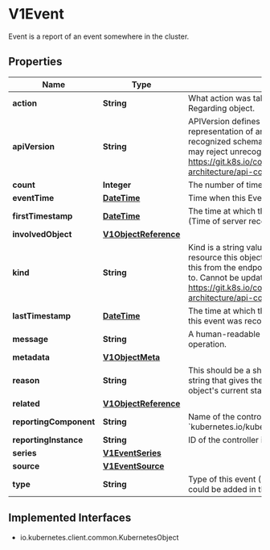

# V1Event

Event is a report of an event somewhere in the cluster.
## Properties

Name | Type | Description | Notes
------------ | ------------- | ------------- | -------------
**action** | **String** | What action was taken/failed regarding to the Regarding object. |  [optional]
**apiVersion** | **String** | APIVersion defines the versioned schema of this representation of an object. Servers should convert recognized schemas to the latest internal value, and may reject unrecognized values. More info: https://git.k8s.io/community/contributors/devel/sig-architecture/api-conventions.md#resources |  [optional]
**count** | **Integer** | The number of times this event has occurred. |  [optional]
**eventTime** | [**DateTime**](DateTime.md) | Time when this Event was first observed. |  [optional]
**firstTimestamp** | [**DateTime**](DateTime.md) | The time at which the event was first recorded. (Time of server receipt is in TypeMeta.) |  [optional]
**involvedObject** | [**V1ObjectReference**](V1ObjectReference.md) |  | 
**kind** | **String** | Kind is a string value representing the REST resource this object represents. Servers may infer this from the endpoint the client submits requests to. Cannot be updated. In CamelCase. More info: https://git.k8s.io/community/contributors/devel/sig-architecture/api-conventions.md#types-kinds |  [optional]
**lastTimestamp** | [**DateTime**](DateTime.md) | The time at which the most recent occurrence of this event was recorded. |  [optional]
**message** | **String** | A human-readable description of the status of this operation. |  [optional]
**metadata** | [**V1ObjectMeta**](V1ObjectMeta.md) |  | 
**reason** | **String** | This should be a short, machine understandable string that gives the reason for the transition into the object&#39;s current status. |  [optional]
**related** | [**V1ObjectReference**](V1ObjectReference.md) |  |  [optional]
**reportingComponent** | **String** | Name of the controller that emitted this Event, e.g. &#x60;kubernetes.io/kubelet&#x60;. |  [optional]
**reportingInstance** | **String** | ID of the controller instance, e.g. &#x60;kubelet-xyzf&#x60;. |  [optional]
**series** | [**V1EventSeries**](V1EventSeries.md) |  |  [optional]
**source** | [**V1EventSource**](V1EventSource.md) |  |  [optional]
**type** | **String** | Type of this event (Normal, Warning), new types could be added in the future |  [optional]


## Implemented Interfaces

* io.kubernetes.client.common.KubernetesObject


